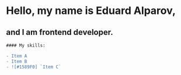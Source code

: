 # Hello, my name is Eduard Alparov, 

## and I am frontend developer.

```diff
#### My skills:

- Item A
- Item B
- ![#1589F0] `Item C`
